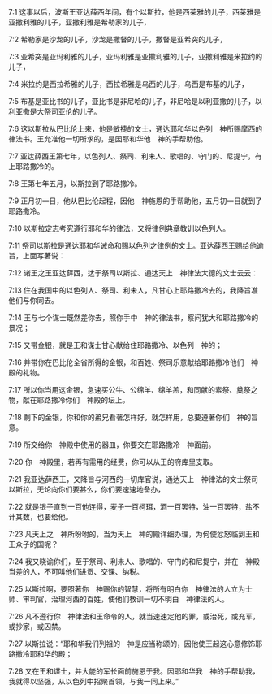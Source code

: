 <a id="1"></a>7:1  这事以后，波斯王亚达薛西年间，有个以斯拉，他是西莱雅的儿子，西莱雅是亚撒利雅的儿子，亚撒利雅是希勒家的儿子，  

<a id="2"></a>7:2  希勒家是沙龙的儿子，沙龙是撒督的儿子，撒督是亚希突的儿子，  

<a id="3"></a>7:3  亚希突是亚玛利雅的儿子，亚玛利雅是亚撒利雅的儿子，亚撒利雅是米拉约的儿子，  

<a id="4"></a>7:4  米拉约是西拉希雅的儿子，西拉希雅是乌西的儿子，乌西是布基的儿子，  

<a id="5"></a>7:5  布基是亚比书的儿子，亚比书是非尼哈的儿子，非尼哈是以利亚撒的儿子，以利亚撒是大祭司亚伦的儿子。  

<a id="6"></a>7:6  这以斯拉从巴比伦上来，他是敏捷的文士，通达耶和华以色列　神所赐摩西的律法书。王允准他一切所求的，是因耶和华他　神的手帮助他。  

<a id="7"></a>7:7  亚达薛西王第七年，以色列人、祭司、利未人、歌唱的、守门的、尼提宁，有上耶路撒冷的。  

<a id="8"></a>7:8  王第七年五月，以斯拉到了耶路撒冷。  

<a id="9"></a>7:9  正月初一日，他从巴比伦起程，因他　神施恩的手帮助他，五月初一日就到了耶路撒冷。  

<a id="10"></a>7:10  以斯拉定志考究遵行耶和华的律法，又将律例典章教训以色列人。  

<a id="11"></a>7:11  祭司以斯拉是通达耶和华诫命和赐以色列之律例的文士。亚达薛西王赐给他谕旨，上面写著说：　　  

<a id="12"></a>7:12  诸王之王亚达薛西，达于祭司以斯拉、通达天上　神律法大德的文士云云：  

<a id="13"></a>7:13  住在我国中的以色列人、祭司、利未人，凡甘心上耶路撒冷去的，我降旨准他们与你同去。  

<a id="14"></a>7:14  王与七个谋士既然差你去，照你手中　神的律法书，察问犹大和耶路撒冷的景况；  

<a id="15"></a>7:15  又带金银，就是王和谋士甘心献给住耶路撒冷、以色列　神的；  

<a id="16"></a>7:16  并带你在巴比伦全省所得的金银，和百姓、祭司乐意献给耶路撒冷他们　神殿的礼物。  

<a id="17"></a>7:17  所以你当用这金银，急速买公牛、公绵羊、绵羊羔，和同献的素祭、奠祭之物，献在耶路撒冷你们　神殿的坛上。  

<a id="18"></a>7:18  剩下的金银，你和你的弟兄看著怎样好，就怎样用，总要遵著你们　神的旨意。  

<a id="19"></a>7:19  所交给你　神殿中使用的器皿，你要交在耶路撒冷　神面前。  

<a id="20"></a>7:20  你　神殿里，若再有需用的经费，你可以从王的府库里支取。  

<a id="21"></a>7:21  我亚达薛西王，又降旨与河西的一切库官说，通达天上　神律法的文士祭司以斯拉，无论向你们要甚么，你们要速速地备办，  

<a id="22"></a>7:22  就是银子直到一百他连得，麦子一百柯珥，酒一百罢特，油一百罢特，盐不计其数，也要给他。  

<a id="23"></a>7:23  凡天上之　神所吩咐的，当为天上　神的殿详细办理，为何使忿怒临到王和王众子的国呢？  

<a id="24"></a>7:24  我又晓谕你们，至于祭司、利未人、歌唱的、守门的和尼提宁，并在　神殿当差的人，不可叫他们进贡、交课、纳税。  

<a id="25"></a>7:25  以斯拉啊，要照著你　神赐你的智慧，将所有明白你　神律法的人立为士师、审判官，治理河西的百姓，使他们教训一切不明白　神律法的人。  

<a id="26"></a>7:26  凡不遵行你　神律法和王命令的人，就当速速定他的罪，或治死，或充军，或抄家，或囚禁。  

<a id="27"></a>7:27  以斯拉说：“耶和华我们列祖的　神是应当称颂的，因他使王起这心意修饰耶路撒冷耶和华的殿；  

<a id="28"></a>7:28  又在王和谋士，并大能的军长面前施恩于我。因耶和华我　神的手帮助我，我就得以坚强，从以色列中招聚首领，与我一同上来。”  
